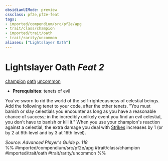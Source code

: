 ```yaml
---
obsidianUIMode: preview
cssclass: pf2e,pf2e-feat
tags:
- imported/compendium/src/pf2e/apg
- trait/class/champion
- imported/trait/oath
- trait/rarity/uncommon
aliases: ["Lightslayer Oath"]
---
```

# Lightslayer Oath  *Feat 2*  
[champion](rules/traits/champion.md)  [oath](oath.md)  [uncommon](uncommon.md)  

- **Prerequisites**: tenets of evil

You've sworn to rid the world of the self-righteousness of celestial beings. Add the following tenet to your code, after the other tenets. "You must banish or slay celestials you encounter as long as you have a reasonable chance of success; in the incredibly unlikely event you find an evil celestial, you don't have to banish or kill it." When you use your champion's reaction against a celestial, the extra damage you deal with [Strikes](strike.md) increases by 1 (or by 2 at 9th level and by 3 at 16th level).

*Source: Advanced Player's Guide p. 118*  
%% #imported/compendium/src/pf2e/apg #trait/class/champion #imported/trait/oath #trait/rarity/uncommon %%